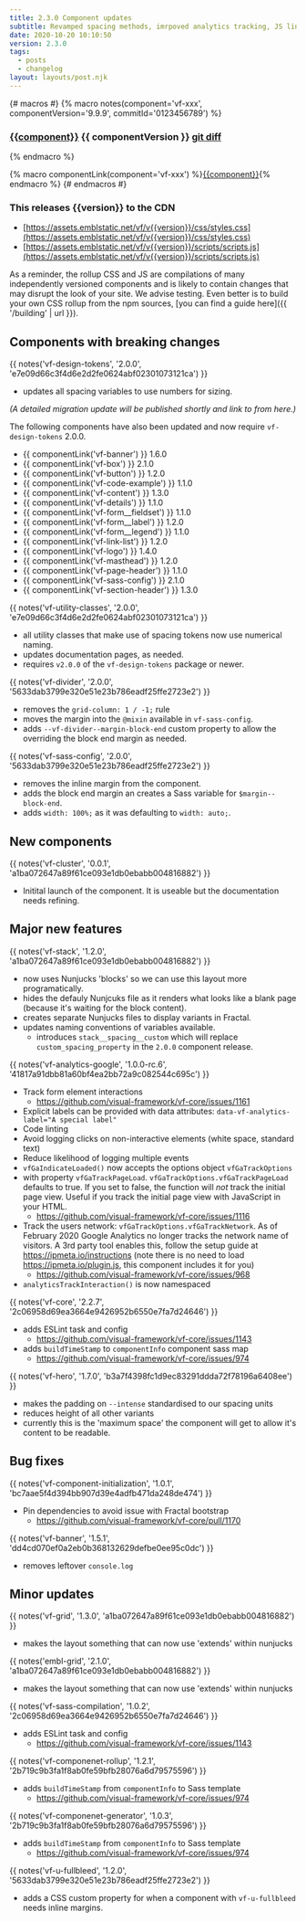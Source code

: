 ```yaml
---
title: 2.3.0 Component updates
subtitle: Revamped spacing methods, imrpoved analytics tracking, JS linting and many fixes and tweaks.
date: 2020-10-20 10:10:50
version: 2.3.0
tags:
  - posts
  - changelog
layout: layouts/post.njk
---
```


{# macros #}
{% macro notes(component='vf-xxx', componentVersion='9.9.9', commitId='0123456789') %}

### [{{component}}](https://visual-framework.github.io/vf-core/components/{{component}}/) <span class="vf-badge">{{ componentVersion }}</span> <a href="https://github.com/visual-framework/vf-core/commit/{{commitId}}" class="vf-badge">git diff</a>

{% endmacro %}


{% macro componentLink(component='vf-xxx') %}[{{component}}](https://visual-framework.github.io/vf-core/components/{{component}}/){% endmacro %}
{# endmacros #}


<div class="vf-box vf-box-theme--quaternary vf-box--normal">
<h3 class="vf-box__heading">
This releases {{version}} to the CDN
</h3>
<div class="vf-box__text">

- [https://assets.emblstatic.net/vf/v{{version}}/css/styles.css](https://assets.emblstatic.net/vf/v{{version}}/css/styles.css)
- [https://assets.emblstatic.net/vf/v{{version}}/scripts/scripts.js](https://assets.emblstatic.net/vf/v{{version}}/scripts/scripts.js)

As a reminder, the rollup CSS and JS are compilations of many independently versioned components and is likely to contain changes that may disrupt the look of your site. We advise testing. Even better is to build your own CSS rollup from the npm sources, [you can find a guide here]({{ '/building' | url }}).

</div>
</div>

## Components with breaking changes

{{ notes('vf-design-tokens', '2.0.0', 'e7e09d66c3f4d6e2d2fe0624abf02301073121ca') }}

- updates all spacing variables to use numbers for sizing.

_(A detailed migration update will be published shortly and link to from here.)_

The following components have also been updated and now require `vf-design-tokens` 2.0.0.

- {{ componentLink('vf-banner') }} 1.6.0
- {{ componentLink('vf-box') }} 2.1.0
- {{ componentLink('vf-button') }} 1.2.0
- {{ componentLink('vf-code-example') }} 1.1.0
- {{ componentLink('vf-content') }} 1.3.0
- {{ componentLink('vf-details') }} 1.1.0
- {{ componentLink('vf-form__fieldset') }} 1.1.0
- {{ componentLink('vf-form__label') }} 1.2.0
- {{ componentLink('vf-form__legend') }} 1.1.0
- {{ componentLink('vf-link-list') }} 1.2.0
- {{ componentLink('vf-logo') }} 1.4.0
- {{ componentLink('vf-masthead') }} 1.2.0
- {{ componentLink('vf-page-header') }} 1.1.0
- {{ componentLink('vf-sass-config') }} 2.1.0
- {{ componentLink('vf-section-header') }} 1.3.0

{{ notes('vf-utility-classes', '2.0.0', 'e7e09d66c3f4d6e2d2fe0624abf02301073121ca') }}

- all utility classes that make use of spacing tokens now use numerical naming.
- updates documentation pages, as needed.
- requires `v2.0.0` of the `vf-design-tokens` package or newer.

{{ notes('vf-divider', '2.0.0', '5633dab3799e320e51e23b786eadf25ffe2723e2') }}

- removes the `grid-column: 1 / -1;` rule
- moves the margin into the `@mixin` available in `vf-sass-config`.
- adds `--vf-divider--margin-block-end` custom property to allow the overriding the block end margin as needed.

{{ notes('vf-sass-config', '2.0.0', '5633dab3799e320e51e23b786eadf25ffe2723e2') }}

- removes the inline margin from the component.
- adds the block end margin an creates a Sass variable for `$margin--block-end`.
- adds `width: 100%;` as it was defaulting to `width: auto;`.

## New components

{{ notes('vf-cluster', '0.0.1', 'a1ba072647a89f61ce093e1db0ebabb004816882') }}

- Initital launch of the component. It is useable but the documentation needs refining.

## Major new features

{{ notes('vf-stack', '1.2.0', 'a1ba072647a89f61ce093e1db0ebabb004816882') }}

- now uses Nunjucks 'blocks' so we can use this layout more programatically.
- hides the defauly Nunjcuks file as it renders what looks like a blank page (because it's waiting for the block content).
- creates separate Nunjucks files to display variants in Fractal.
- updates naming conventions of variables available.
  - introduces `stack__spacing__custom` which will replace `custom_spacing_property` in the `2.0.0` component release.

{{ notes('vf-analytics-google', '1.0.0-rc.6', '41817a91dbb81a60bf4ea2bb72a9c082544c695c') }}

* Track form element interactions
  * https://github.com/visual-framework/vf-core/issues/1161
* Explicit labels can be provided with data attributes: `data-vf-analytics-label="A special label"`
* Code linting
* Avoid logging clicks on non-interactive elements (white space, standard text)
* Reduce likelihood of logging multiple events
* `vfGaIndicateLoaded()` now accepts the options object `vfGaTrackOptions`
* with property `vfGaTrackPageLoad`. `vfGaTrackOptions.vfGaTrackPageLoad` defaults to true. If you set to false, the function will _not_ track the initial page view. Useful if you track the initial page view with JavaScript in your HTML.
  * https://github.com/visual-framework/vf-core/issues/1116
* Track the users network: `vfGaTrackOptions.vfGaTrackNetwork`. As of February 2020 Google Analytics no longer tracks the network name of visitors. A 3rd party tool enables this, follow the setup guide at https://ipmeta.io/instructions (note there is no need to load https://ipmeta.io/plugin.js, this component includes it for you)
  * https://github.com/visual-framework/vf-core/issues/968
* `analyticsTrackInteraction()` is now namespaced

{{ notes('vf-core', '2.2.7', '2c06958d69ea3664e9426952b6550e7fa7d24646') }}

- adds ESLint task and config
  - https://github.com/visual-framework/vf-core/issues/1143
- adds `buildTimeStamp` to `componentInfo` component sass map
  - https://github.com/visual-framework/vf-core/issues/974

{{ notes('vf-hero', '1.7.0', 'b3a7f4398fc1d9ec83291ddda72f78196a6408ee') }}

- makes the padding on `--intense` standardised to our spacing units
- reduces height of all other variants
- currently this is the 'maximum space' the component will get to allow it's content to be readable.

## Bug fixes

{{ notes('vf-component-initialization', '1.0.1', 'bc7aae5f4d394bb907d39e4adfb471da248de474') }}

* Pin dependencies to avoid issue with Fractal bootstrap
  * https://github.com/visual-framework/vf-core/pull/1170

{{ notes('vf-banner', '1.5.1', 'dd4cd070ef0a2eb0b368132629defbe0ee95c0dc') }}

- removes leftover `console.log`

## Minor updates

{{ notes('vf-grid', '1.3.0', 'a1ba072647a89f61ce093e1db0ebabb004816882') }}

- makes the layout something that can now use 'extends' within nunjucks

{{ notes('embl-grid', '2.1.0', 'a1ba072647a89f61ce093e1db0ebabb004816882') }}

- makes the layout something that can now use 'extends' within nunjucks

{{ notes('vf-sass-compilation', '1.0.2', '2c06958d69ea3664e9426952b6550e7fa7d24646') }}

- adds ESLint task and config
  - https://github.com/visual-framework/vf-core/issues/1143

{{ notes('vf-componenet-rollup', '1.2.1', '2b719c9b3fa1f8ab0fe59bfb28076a6d79575596') }}

* adds `buildTimeStamp` from `componentInfo` to Sass template
  * https://github.com/visual-framework/vf-core/issues/974

{{ notes('vf-componenet-generator', '1.0.3', '2b719c9b3fa1f8ab0fe59bfb28076a6d79575596') }}

* adds `buildTimeStamp` from `componentInfo` to Sass template
  * https://github.com/visual-framework/vf-core/issues/974

{{ notes('vf-u-fullbleed', '1.2.0', '5633dab3799e320e51e23b786eadf25ffe2723e2') }}

- adds a CSS custom property for when a component with `vf-u-fullbleed` needs inline margins.

